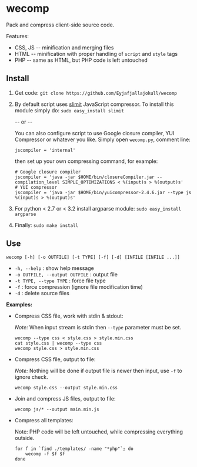 wecomp
======

Pack and compress client-side source code.

Features:

- CSS, JS -- minification and merging files
- HTML -- minification with proper handling of `script` and `style` tags
- PHP -- same as HTML, but PHP code is left untouched

Install
-------

1.	Get code: `git clone https://github.com/Eyjafjallajokull/wecomp`
1.	By default script uses [slimit](http://slimit.org/) JavaScript compressor. To install this module simply do: `sudo easy_install slimit`

	-- or --
	
	You can also configure script to use Google closure compiler, YUI Compressor or whatever you like. Simply open `wecomp.py`, comment line:

		jscompiler = 'internal'

	then set up your own compressing command, for example:

		# Google closure compiler
		jscompiler = 'java -jar $HOME/bin/closureCompiler.jar --compilation_level SIMPLE_OPTIMIZATIONS < %(input)s > %(output)s'
		# YUI compressor
		jscompiler = 'java -jar $HOME/bin/yuicompressor-2.4.6.jar --type js %(input)s > %(output)s'


2.	For python < 2.7 or < 3.2 install argparse module: `sudo easy_install argparse`
	
3.	Finally: `sudo make install`


Use
---

	wecomp [-h] [-o OUTFILE] [-t TYPE] [-f] [-d] [INFILE [INFILE ...]]

* `-h, --help` : show help message
* `-o OUTFILE, --output OUTFILE` : output file
* `-t TYPE, --type TYPE` : force file type
* `-f` : force compression (ignore file modification time)
* `-d` : delete source files


**Examples:**

*	Compress CSS file, work with stdin & stdout:

	_Note:_ When input stream is stdin then `--type` parameter must be set.

		wecomp --type css < style.css > style.min.css
		cat style.css | wecomp --type css
		wecomp style.css > style.min.css
    
*	Compress CSS file, output to file:

	_Note:_ Nothing will be done if output file is newer then input, use `-f` to ignore check.

		wecomp style.css --output style.min.css
    
*	Join and compress JS files, output to file:
	
		wecomp js/* --output main.min.js
  
*	Compress all templates:
	
	Note: PHP code will be left untouched, while compressing everything outside.
	
		for f in `find ./templates/ -name "*php"`; do 
			wecomp -f $f $f
		done

